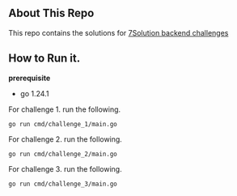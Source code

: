 ## About This Repo

This repo contains the solutions for [7Solution backend challenges](https://github.com/7-solutions/backend-challenge)

## How to Run it.

**prerequisite**

-   go 1.24.1

For challenge 1. run the following.

```
go run cmd/challenge_1/main.go
```

For challenge 2. run the following.

```
go run cmd/challenge_2/main.go
```

For challenge 3. run the following.

```
go run cmd/challenge_3/main.go
```
